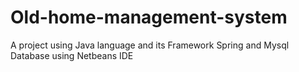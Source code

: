 # Old-home-management-system
A project   using  Java language and its Framework Spring and Mysql  Database using Netbeans IDE
